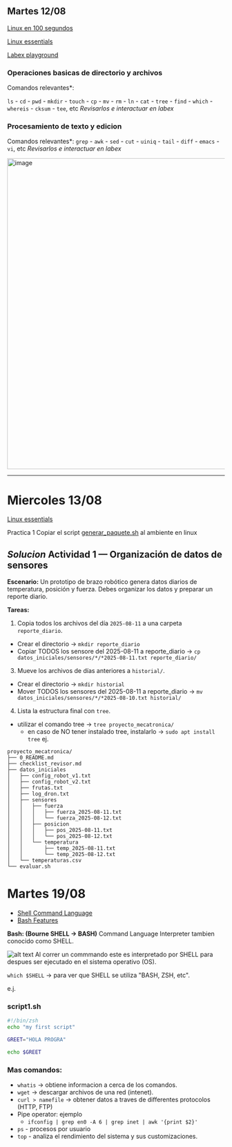 ## Martes 12/08 

[Linux en 100 segundos](https://www.youtube.com/watch?v=rrB13utjYV4)

[Linux essentials](https://learning.lpi.org/es/learning-materials/010-160/)

[Labex playground](https://linux-commands.labex.io/)

### Operaciones basicas de directorio y archivos 

Comandos relevantes*:

`ls` - `cd` - `pwd` - `mkdir` - `touch` - `cp` - `mv` - `rm` - `ln` - `cat` - `tree` - `find` - `which` - `whereis` - `cksum` - `tee`, etc
*Revisarlos e interactuar en labex*

### Procesamiento de texto y edicion

Comandos relevantes*:
`grep` - `awk` - `sed` - `cut` - `uiniq` - `tail` - `diff` - `emacs` - `vi`, etc
*Revisarlos e interactuar en labex*

<img width="720" height="720" alt="image" src="https://github.com/user-attachments/assets/b5f815f2-4935-4cdd-8cdf-0a8e81d4353f" />

------------------

# Miercoles 13/08

[Linux essentials](https://learning.lpi.org/es/learning-materials/010-160/)

Practica 1 
Copiar el script [generar_paquete.sh](./generar_paquete.sh) al ambiente en linux 


## *Solucion* Actividad 1 — Organización de datos de sensores
**Escenario:**
Un prototipo de brazo robótico genera datos diarios de temperatura, posición y fuerza. Debes organizar los datos y preparar un reporte diario.

**Tareas:**
1. Copia todos los archivos del día `2025-08-11` a una carpeta `reporte_diario`.
  - Crear el directorio -> `mkdir reporte_diario`
  - Copiar TODOS los sensore del 2025-08-11 a reporte_diario -> `cp datos_iniciales/sensores/*/*2025-08-11.txt reporte_diario/`

3. Mueve los archivos de días anteriores a `historial/`.
  - Crear el directorio -> `mkdir historial`
  - Mover TODOS los sensores del 2025-08-11 a reporte_diario -> `mv datos_iniciales/sensores/*/*2025-08-10.txt historial/`

4. Lista la estructura final con `tree`.
  - utilizar el comando tree -> `tree proyecto_mecatronica/`
    - en caso de NO tener instalado tree, instalarlo -> `sudo apt install tree`
ej. 
```
proyecto_mecatronica/
├── 0_README.md
├── checklist_revisor.md
├── datos_iniciales
│   ├── config_robot_v1.txt
│   ├── config_robot_v2.txt
│   ├── frutas.txt
│   ├── log_dron.txt
│   ├── sensores
│   │   ├── fuerza
│   │   │   ├── fuerza_2025-08-11.txt
│   │   │   └── fuerza_2025-08-12.txt
│   │   ├── posicion
│   │   │   ├── pos_2025-08-11.txt
│   │   │   └── pos_2025-08-12.txt
│   │   └── temperatura
│   │       ├── temp_2025-08-11.txt
│   │       └── temp_2025-08-12.txt
│   └── temperaturas.csv
└── evaluar.sh
```

# Martes 19/08

- [Shell Command Language](https://pubs.opengroup.org/onlinepubs/009695399/utilities/xcu_chap02.html#tag_02)
- [Bash Features](https://www.gnu.org/software/bash/manual/bash.html#Positional-Parameters)

**Bash: (Bourne SHELL -> BASH)** Command Language Interpreter tambien conocido como SHELL.

![alt text](image.png)
Al correr un commmando este es interpretado por SHELL para despues ser ejecutado en el sistema operativo (OS).

`which $SHELL` -> para ver que SHELL se utiliza "BASH, ZSH, etc".

e.j.

### script1.sh

```bash
#!/bin/zsh
echo "my first script"

GREET="HOLA PROGRA"

echo $GREET
```

### Mas comandos:

- `whatis` -> obtiene informacion a cerca de los comandos.
- `wget` -> descargar archivos de una red (intenet).
- `curl > namefile` -> obtener datos a traves de differentes protocolos (HTTP, FTP)
- Pipe operator: ejemplo
  - `ifconfig | grep en0 -A 6 | grep inet | awk '{print $2}'`
- `ps` - procesos por usuario
- `top` - analiza el rendimiento del sistema y sus customizaciones.
